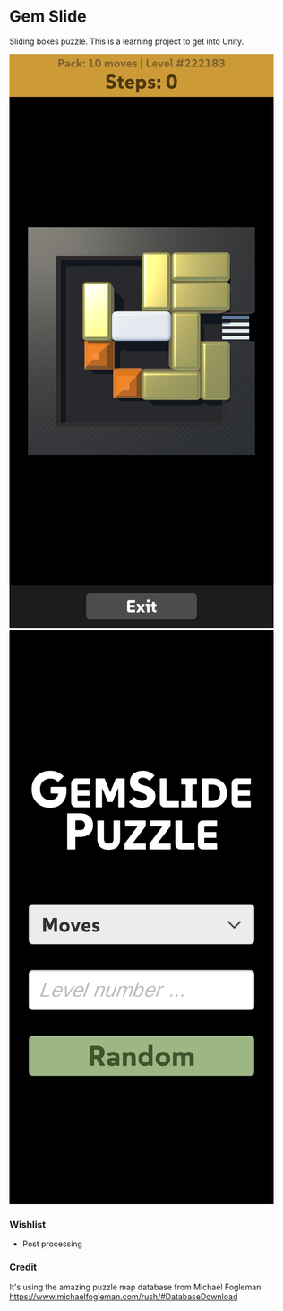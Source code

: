 # Gem Slide

Sliding boxes puzzle. This is a learning project to get into Unity.

![Screenshot of game](./Misc/screenshot2.png)
![Screenshot of menu](./Misc/screenshot1.png)

### Wishlist

- Post processing

### Credit

It's using the amazing puzzle map database from Michael Fogleman: https://www.michaelfogleman.com/rush/#DatabaseDownload